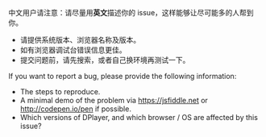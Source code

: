 中文用户请注意：请尽量用**英文**描述你的 issue，这样能够让尽可能多的人帮到你。

- 请提供系统版本、浏览器名称及版本。
- 如有浏览器调试台错误信息更佳。
- 提交问题前，请先搜索，或者自己换环境再测试一下。

If you want to report a bug, please provide the following information:

- The steps to reproduce.
- A minimal demo of the problem via https://jsfiddle.net or http://codepen.io/pen if possible.
- Which versions of DPlayer, and which browser / OS are affected by this issue?
